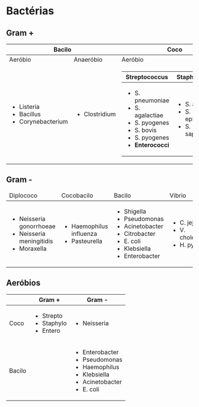 # Bactérias
## Gram +

<table>
	<thead>
		<th colspan=2>Bacilo</th>
		<th> Coco</th>
		<th colspan=2> Filamentoso</th>
	</thead>
	<tbody>
		<tr>
			<td> Aeróbio </td>
			<td> Anaeróbio </td>
			<td>Aeróbio</td>
			<td>Aeróbio</td>
			<td>Anaeróbio</td>
		</tr>
		<tr>
			<td><ul>
				<li>Listeria</li>
				<li>Bacillus</li>
				<li>Corynebacterium</li>	
			</ul></td>
			<td><ul>
				<li>Clostridium</li>
			</ul></td>
			<td> 
				<table>
					<thead>
						<th>Streptococcus</th>
						<th> Staphylococcus</th>
					</thead>
					<tbody>
						<tr>
							<td><ul>
								<li>S. pneumoniae</li>
								<li>S. agalactiae</li>
								<li>S. pyogenes</li>	
								<li>S. bovis</li>	
								<li>S. pyogenes</li>	
								<li><b>Enterococci</b></li>	
							</ul></td>
							<td><ul>
								<li>S. aureus</li>
								<li>S. epidermidis</li>
								<li>S. saprophyticus</li>
							</ul></td>
						</tr>
					</tbody>
				</table>
			</td>
			<td><ul>
				<li>Nocardia</li>
			</ul></td>
			<td><ul>
				<li>Actinomyces</li>
			</ul></td>	
		</tr>
	</tbody>
</table>

## Gram -
<table>
	<thead>
		<td>Diplococo</td>
		<td>Cocobacilo</td>
		<td>Bacilo</td>
		<td>Vibrio</td>
	</thead>
	<tbody>
		<tr>
			<td><ul>
				<li>Neisseria gonorrhoeae</li>
				<li>Neisseria meningitidis</li>
				<li>Moraxella</li>
			</ul></td>
			<td><ul>
				<li>Haemophilus influenza</li>
				<li>Pasteurella</li>
			</ul></td>
			<td><ul>
				<li>Shigella</li>
				<li>Pseudomonas</li>
				<li>Acinetobacter</li>
				<li>Citrobacter</li>
				<li>E. coli</li>
				<li>Klebsiella</li>
				<li>Enterobacter</li>
			</ul></td>
			<td><ul>
				<li>C. jejuni</li>
				<li>V. cholerae</li>
				<li>H. pylori</li>
			</ul></td>
			<td></td>
		</tr>
	</tbody>
</table>

## Aeróbios

|      |Gram +  | Gram -|
|------|--------|-------|
| Coco |<ul><li>Strepto</li><li>Staphylo</li><li>Entero</li></ul>|  <ul><li>Neisseria</li></ul>|
| Bacilo|        |<ul><li>Enterobacter</li><li>Pseudomonas</li><li>Haemophilus</li><li>Klebsiella</li><li>Acinetobacter</li><li>E. coli</li></ul>|

<!--stackedit_data:
eyJoaXN0b3J5IjpbLTE5Nzg3OTkyNTYsMTk0NDM2ODA3Ml19
-->